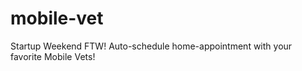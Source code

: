 mobile-vet
==========

Startup Weekend FTW!  Auto-schedule home-appointment with your favorite Mobile Vets!  